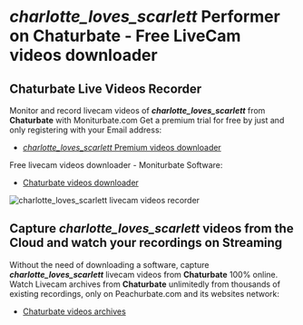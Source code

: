 # _charlotte_loves_scarlett_ Performer on Chaturbate - Free LiveCam videos downloader

## Chaturbate Live Videos Recorder

Monitor and record livecam videos of **_charlotte_loves_scarlett_** from **Chaturbate** with Moniturbate.com
Get a premium trial for free by just and only registering with your Email address:
* [_charlotte_loves_scarlett_ Premium videos downloader](https://moniturbate.com/request-demo-licence-key.html)

Free livecam videos downloader - Moniturbate Software:
* [Chaturbate videos downloader](https://moniturbate.com/moniturbate-download-software.html)

![_charlotte_loves_scarlett_ livecam videos recorder](https://peachurnet.com/templates/moniturbate-software.png)


## Capture _charlotte_loves_scarlett_ videos from the Cloud and watch your recordings on Streaming

Without the need of downloading a software, capture **_charlotte_loves_scarlett_** livecam videos from **Chaturbate** 100% online.
Watch Livecam archives from **Chaturbate** unlimitedly from thousands of existing recordings, only on Peachurbate.com and its websites network:
* [Chaturbate videos archives](https://peachurnet.com/)